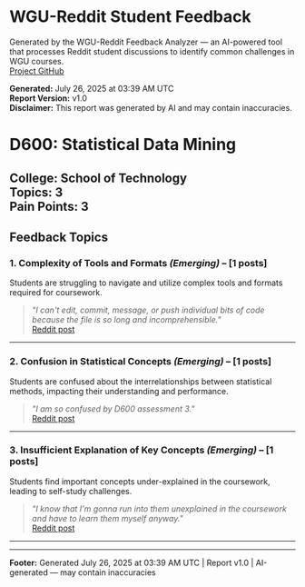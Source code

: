 # WGU-Reddit Student Feedback

Generated by the WGU-Reddit Feedback Analyzer — an AI-powered tool that processes Reddit student discussions to identify common challenges in WGU courses.  
[Project GitHub](https://wgudataninja.github.io/wgu-reddit-monitoring-pipeline/)

**Generated:** July 26, 2025 at 03:39 AM UTC  
**Report Version:** v1.0  
**Disclaimer:** This report was generated by AI and may contain inaccuracies.  
# D600: Statistical Data Mining
**College:** School of Technology  
**Topics:** 3  
**Pain Points:** 3  
---
## Feedback Topics
### 1. Complexity of Tools and Formats _(Emerging)_ – [1 posts]
Students are struggling to navigate and utilize complex tools and formats required for coursework.  
> _"I can't edit, commit, message, or push individual bits of code because the file is so long and incomprehensible."_  
> [Reddit post](https://reddit.com/comments/1g7mef1)  
---
### 2. Confusion in Statistical Concepts _(Emerging)_ – [1 posts]
Students are confused about the interrelationships between statistical methods, impacting their understanding and performance.  
> _"I am so confused by D600 assessment 3."_  
> [Reddit post](https://reddit.com/comments/1lbjie6)  
---
### 3. Insufficient Explanation of Key Concepts _(Emerging)_ – [1 posts]
Students find important concepts under-explained in the coursework, leading to self-study challenges.  
> _"I know that I'm gonna run into them unexplained in the coursework and have to learn them myself anyway."_  
> [Reddit post](https://reddit.com/comments/1loglrd)  
---
---
**Footer:** Generated July 26, 2025 at 03:39 AM UTC | Report v1.0 | AI-generated — may contain inaccuracies  
